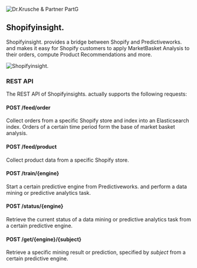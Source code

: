 ![Dr.Krusche & Partner PartG](https://raw.github.com/skrusche63/shopify-insight/master/images/dr_kruscheundpartner_640.png)

## Shopifyinsight. 

Shopifyinsight. provides a bridge between Shopify and Predictiveworks. and makes it easy for Shopify customers to apply 
MarketBasket Analysis to their orders, compute Product Recommendations and more.

![Shopifyinsight.](https://raw.github.com/skrusche63/shopify-insight/master/images/shopify_access_640.png)

### REST API

The REST API of Shopifyinsights. actually supports the following requests:

#### POST /feed/order

Collect orders from a specific Shopify store and index into an Elasticsearch index. Orders of a 
certain time period form the base of market basket analysis.

#### POST /feed/product

Collect product data from a specific Shopify store.

#### POST /train/{engine}

Start a certain predictive engine from Predictiveworks. and perform a data mining or predictive 
analytics task.

#### POST /status/{engine}

Retrieve the current status of a data mining or predictive analytics task from a certain predictive engine.

#### POST /get/{engine}/{subject}

Retrieve a specific mining result or prediction, specified by *subject* from  a certain predictive engine.

